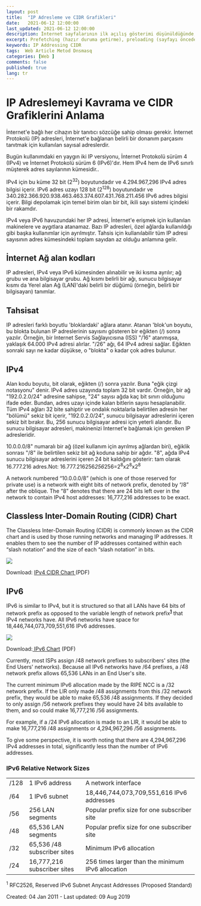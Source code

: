 ```yaml
---
layout: post
title:  "IP Adresleme ve CIDR Grafikleri"
date:   2021-06-12 12:00:00
last_updated: 2021-06-12 12:00:00
description: İnternet sayfalarının ilk açılış gösterimi düşünüldüğünde, sayfanın daha hızlı yüklenmesi ve kullanıcıların hedeflerini olabildiğince çabuk tamamlaması için (İnternet) metin sunucuda birleştirme, küçültme, önbelleğe alma veya gzipleme gibi şeyler düşünürüz. 
excerpt: Prefetching (hazır duruma getirme), preloading (sayfayı önceden yükleme), prerendering (sayfayı önceden oluşturma)
keywords: IP Addressing CIDR
tags:  Web Article Metod Dnsmasq
categories: [Web ]
comments: false
published: true
lang: tr
---
```


# **IP Adreslemeyi Kavrama ve CIDR Grafiklerini Anlama** 
<div> 
İnternet'e bağlı her cihazın bir tanıtıcı sözcüğe sahip olması gerekir. İnternet Protokolü (IP) adresleri, İnternet'e bağlanan belirli bir donanım parçasını tanıtmak için kullanılan sayısal adreslerdir.</p>
Bugün kullanımdaki en yaygın iki IP versiyonu, İnternet Protokolü sürüm 4 (IPv4) ve İnternet Protokolü sürüm 6 (IPv6)'dır. Hem IPv4 hem de IPv6 sınırlı müşterek adres sayılarının kümesidir..</p>
IPv4 için bu küme 32 bit (2<sup>32</sup>) boyutundadır ve 4.294.967,296 IPv4 adres bilgisi içerir. IPv6 adres uzayı 128 bit (2<sup>128</sup>) boyutundadır ve 340.282.366.920.938.463.463.374.607.431.768.211.456 IPv6 adres bilgisi içerir.
Bilgi depolamak için temel birim olan bir bit, ikili sayı sistemi içindeki bir rakamdır.</p>
IPv4 veya IPv6 havuzundaki her IP adresi, İnternet'e erişmek için kullanılan makinelere ve aygıtlara atanamaz. Bazı IP adresleri, özel ağlarda kullanıldığı gibi başka kullanımlar için ayrılmıştır. Tahsis için kullanılabilir tüm IP adresi sayısının adres kümesindeki toplam sayıdan az olduğu anlamına gelir.</p>

## **İnternet Ağ alan kodları** 


IP adresleri, IPv4 veya IPv6 kümesinden alınabilir ve iki kısma ayrılır; ağ grubu ve ana bilgisayar grubu. Ağ kısmı belirli bir ağı, sunucu bilgisayar kısmı da Yerel alan Ağ (LAN)'daki belirli bir düğümü (örneğin, belirli bir bilgisayarı) tanımlar.</p>

## **Tahsisat**

IP adresleri farklı boyutlu 'bloklardaki' ağlara atanır. Atanan 'blok'un boyutu, bu blokta bulunan IP adreslerinin sayısını gösteren bir eğikten (/) sonra yazılır. Örneğin, bir Internet Servis Sağlayıcısına (ISS) "/16" atanmışsa, yaklaşık 64.000 IPv4 adresi alırlar. "/26" ağı, 64 IPv4 adresi sağlar. Eğikten sonraki sayı ne kadar düşükse, o "blokta" o kadar çok adres bulunur.</p>

## **IPv4**


Alan kodu boyutu, bit olarak, eğikten (/) sonra yazılır. Buna "eğik çizgi notasyonu" denir. IPv4 adres uzayında toplam 32 bit vardır. Örneğin, bir ağ "192.0.2.0/24" adresine sahipse, "24" sayısı ağda kaç bit sınırı olduğunu ifade eder. Bundan, adres uzayı içinde kalan bitlerin sayısı hesaplanabilir. Tüm IPv4 ağları 32 bite sahiptir ve ondalık noktalarla belirtilen adresin her "bölümü" sekiz bit içerir, "192.0.2.0/24", sunucu bilgisayar adreslerini içeren sekiz bit bırakır. Bu, 256 sunucu bilgisayar adresi için yeterli alandır. Bu sunucu bilgisayar adresleri, makinenizi Internet'e bağlamak için gereken IP adresleridir.</p>

10.0.0.0/8" numaralı bir ağ (özel kullanım için ayrılmış ağlardan biri), eğiklik sonrası "/8" ile belirtilen sekiz bit ağ koduna sahip bir ağdır. "8", ağda IPv4 sunucu bilgisayar adreslerini içeren 24 bit kaldığını gösterir: tam olarak 16.777.216 adres.Not: 16.777.216256*256*256=2<sup>8</sup>x2<sup>8</sup>x2<sup>8</sup>

A network numbered &ldquo;10.0.0.0/8&rdquo; (which is one of those reserved for private use) is a network with eight bits of network prefix, denoted by &ldquo;/8&rdquo; after the oblique. The &ldquo;8&rdquo; denotes that there are 24 bits left over in the network to contain IPv4 host addresses: 16,777,216 addresses to be exact.</p>

## **Classless Inter-Domain Routing (CIDR) Chart**
The Classless Inter-Domain Routing (CIDR) is commonly known as the CIDR chart and is used by those running networks and managing IP addresses. It enables them to see the number of IP addresses contained within each &ldquo;slash notation&rdquo; and the size of each &ldquo;slash notation&rdquo; in bits.</p>
<img src="https://www.ripe.net/images/IPv4CIDRChart_2015.jpg"/></p>
Download: <a href="https://www.ripe.net/about-us/press-centre/IPv4CIDRChart_2015.pdf">IPv4 CIDR Chart </a>(PDF)</p>
## **IPv6**
IPv6 is similar to IPv4, but it is structured so that all LANs have 64 bits of network prefix as opposed to the variable length of network prefix<sup><a href="#1"><strong>1</strong></a></sup> that IPv4 networks have. All IPv6 networks have space for 18,446,744,073,709,551,616 IPv6 addresses.</p>
<img src="https://www.ripe.net/about-us/press-centre/IPv6Chart_2015.png"/></p>
Download:<a href="https://www.ripe.net/about-us/press-centre/ipv6-chart_2015.pdf"> IPv6 Chart</a> (PDF)</p>
Currently, most ISPs assign /48 network prefixes to subscribers' sites (the End Users' networks). Because all IPv6 networks have /64 prefixes, a /48 network prefix allows 65,536 LANs in an End User's site.</p>
The current minimum IPv6 allocation made by the RIPE NCC is a /32 network prefix. If the LIR only made /48 assignments from this /32 network prefix, they would be able to make 65,536 /48 assignments. If they decided to only assign /56 network prefixes they would have 24 bits available to them, and so could make 16,777,216 /56 assignments.</p>
For example, if a /24 IPv6 allocation is made to an LIR, it would be able to make 16,777,216 /48 assignments or 4,294,967,296 /56 assignments.</p>
To give some perspective, it is worth noting that there are 4,294,967,296 IPv4 addresses in total, significantly less than the number of IPv6 addresses.</p>
<h3>IPv6 Relative Network Sizes</h3>
<table>
<tbody>
<tr>
<td>
<div>/128</div>
</td>
<td>
<div>1 IPv6 address</div>
</td>
<td>
<div>A network interface</div>
</td>
</tr>
<tr>
<td>
<div>/64</div>
</td>
<td>
<div>1 IPv6 subnet</div>
</td>
<td>
<div>18,446,744,073,709,551,616 IPv6 addresses</div>
</td>
</tr>
<tr>
<td>
<div>/56</div>
</td>
<td>
<div>256 LAN segments</div>
</td>
<td>
<div>Popular prefix size for one subscriber site</div>
</td>
</tr>
<tr>
<td>
<div>/48</div>
</td>
<td>
<div>65,536 LAN segments</div>
</td>
<td>
<div>Popular prefix size for one subscriber site</div>
</td>
</tr>
<tr>
<td>
<div>/32</div>
</td>
<td>
<div>65,536 /48 subscriber sites</div>
</td>
<td>
<div>Minimum IPv6 allocation</div>
</td>
</tr>
<tr>
<td>
<div>/24</div>
</td>
<td>
<div>16,777,216 subscriber sites</div>
</td>
<td>
<div>256 times larger than the minimum IPv6 allocation</div>
</td>
</tr>
</tbody>
</table>
<sup>1</sup> RFC2526, Reserved IPv6 Subnet Anycast Addresses (Proposed Standard)</p>
</div>
<div>
<div>Created: 04 Jan 2011 - Last updated: 09 Aug 2019</div>
</div>
